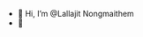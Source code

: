 - 👋 Hi, I’m @Lallajit Nongmaithem
- 👀


<!---
Lallajit/Lallajit is a ✨ special ✨ repository because its `README.md` (this file) appears on your GitHub profile.
You can click the Preview link to take a look at your changes.
--->
